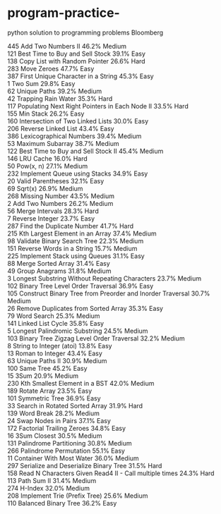 # program-practice-
python solution to programming problems
Bloomberg


445        Add Two Numbers II        46.2%        Medium        
121        Best Time to Buy and Sell Stock        39.1%        Easy        
138        Copy List with Random Pointer        26.6%        Hard        
283        Move Zeroes        47.7%        Easy        
387        First Unique Character in a String        45.3%        Easy        
1        Two Sum        29.8%        Easy        
62        Unique Paths        39.2%        Medium        
42        Trapping Rain Water        35.3%        Hard        
117        Populating Next Right Pointers in Each Node II        33.5%        Hard        
155        Min Stack        26.2%        Easy        
160        Intersection of Two Linked Lists        30.0%        Easy        
206        Reverse Linked List        43.4%        Easy        
386        Lexicographical Numbers        39.4%        Medium        
53        Maximum Subarray        38.7%        Medium        
122        Best Time to Buy and Sell Stock II        45.4%        Medium        
146        LRU Cache        16.0%        Hard        
50        Pow(x, n)        27.1%        Medium        
232        Implement Queue using Stacks        34.9%        Easy        
20        Valid Parentheses        32.1%        Easy        
69        Sqrt(x)        26.9%        Medium        
268        Missing Number        43.5%        Medium        
2        Add Two Numbers        26.2%        Medium        
56        Merge Intervals        28.3%        Hard        
7        Reverse Integer        23.7%        Easy        
287        Find the Duplicate Number        41.7%        Hard        
215        Kth Largest Element in an Array        37.4%        Medium        
98        Validate Binary Search Tree        22.3%        Medium        
151        Reverse Words in a String        15.7%        Medium        
225        Implement Stack using Queues        31.1%        Easy        
88        Merge Sorted Array        31.4%        Easy        
49        Group Anagrams        31.8%        Medium        
3        Longest Substring Without Repeating Characters        23.7%        Medium        
102        Binary Tree Level Order Traversal        36.9%        Easy        
105        Construct Binary Tree from Preorder and Inorder Traversal        30.7%        Medium        
26        Remove Duplicates from Sorted Array        35.3%        Easy        
79        Word Search        25.3%        Medium        
141        Linked List Cycle        35.8%        Easy        
5        Longest Palindromic Substring        24.5%        Medium        
103        Binary Tree Zigzag Level Order Traversal        32.2%        Medium        
8        String to Integer (atoi)        13.8%        Easy        
13        Roman to Integer        43.4%        Easy        
63        Unique Paths II        30.9%        Medium        
100        Same Tree        45.2%        Easy        
15        3Sum        20.9%        Medium        
230        Kth Smallest Element in a BST        42.0%        Medium        
189        Rotate Array        23.5%        Easy        
101        Symmetric Tree        36.9%        Easy        
33        Search in Rotated Sorted Array        31.9%        Hard        
139        Word Break        28.2%        Medium        
24        Swap Nodes in Pairs        37.1%        Easy        
172        Factorial Trailing Zeroes        34.8%        Easy        
16        3Sum Closest        30.5%        Medium        
131        Palindrome Partitioning        30.8%        Medium        
266        Palindrome Permutation         55.1%        Easy        
11        Container With Most Water        36.0%        Medium        
297        Serialize and Deserialize Binary Tree        31.5%        Hard        
158        Read N Characters Given Read4 II - Call multiple times         24.3%        Hard        
113        Path Sum II        31.4%        Medium        
274        H-Index        32.0%        Medium        
208        Implement Trie (Prefix Tree)        25.6%        Medium        
110        Balanced Binary Tree        36.2%        Easy
